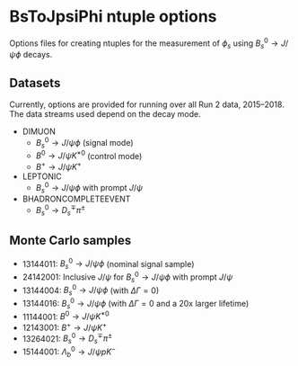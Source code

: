 # BsToJpsiPhi ntuple options

Options files for creating ntuples for the measurement of $`\phi_{s}`$ using
$`B_{s}^{0} \to J/\psi\phi`$ decays.

## Datasets

Currently, options are provided for running over all Run 2 data, 2015–2018. The
data streams used depend on the decay mode.

* DIMUON
  * $`B_{s}^{0} \to J/\psi\phi`$ (signal mode)
  * $`B^{0} \to J/\psi K^{*0}`$ (control mode)
  * $`B^{+} \to J/\psi K^{+}`$
* LEPTONIC
  * $`B_{s}^{0} \to J/\psi\phi`$ with prompt $`J/\psi`$
* BHADRONCOMPLETEEVENT
  * $`B_{s}^{0} \to D_{s}^{\mp}\pi^{\pm}`$

## Monte Carlo samples

* 13144011: $`B_{s}^{0} \to J/\psi\phi`$ (nominal signal sample)
* 24142001: Inclusive $`J/\psi`$ for $`B_{s}^{0} \to J/\psi\phi`$ with prompt
  $`J/\psi`$
* 13144004: $`B_{s}^{0} \to J/\psi\phi`$ (with $`\Delta\Gamma = 0`$)
* 13144016: $`B_{s}^{0} \to J/\psi\phi`$ (with $`\Delta\Gamma = 0`$ and a 20x
  larger lifetime)
* 11144001: $`B^{0} \to J/\psi K^{*0}`$
* 12143001: $`B^{+} \to J/\psi K^{+}`$
* 13264021: $`B_{s}^{0} \to D_{s}^{\mp}\pi^{\pm}`$
* 15144001: $`\Lambda_{b}^{0} \to J/\psi p K^{-}`$

